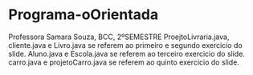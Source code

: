 # Programa-oOrientada
Professora Samara Souza, BCC, 2ºSEMESTRE
ProejtoLivraria.java, cliente.java e Livro.java se referem ao primeiro e segundo exercicio do slide.
Aluno.java e Escola.java se referem ao terceiro exercicio do slide.
carro.java e projetoCarro.java se referem ao quinto exercicio do slide. 
